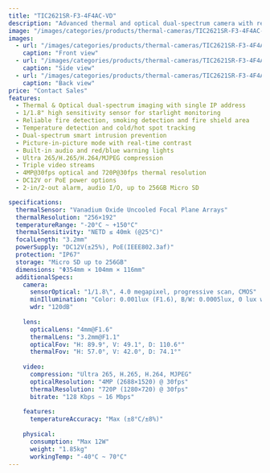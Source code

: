 ```yaml
---
title: "TIC2621SR-F3-4F4AC-VD"
description: "Advanced thermal and optical dual-spectrum camera with reliable fire detection, temperature monitoring, and smart intrusion prevention capabilities. Features dual video output with single IP address and high sensitivity 1/1.8\" sensor for superior starlight monitoring."
image: "/images/categories/products/thermal-cameras/TIC2621SR-F3-4F4AC-VD/TIC2621SR-F3-4F4AC-VD  (1).png"
images:
  - url: "/images/categories/products/thermal-cameras/TIC2621SR-F3-4F4AC-VD/TIC2621SR-F3-4F4AC-VD  (1).png"
    caption: "Front view"
  - url: "/images/categories/products/thermal-cameras/TIC2621SR-F3-4F4AC-VD/TIC2621SR-F3-4F4AC-VD  (3).png"
    caption: "Side view"
  - url: "/images/categories/products/thermal-cameras/TIC2621SR-F3-4F4AC-VD/TIC2621SR-F3-4F4AC-VD  (2).png"
    caption: "Back view"
price: "Contact Sales"
features:
  - Thermal & Optical dual-spectrum imaging with single IP address
  - 1/1.8" high sensitivity sensor for starlight monitoring
  - Reliable fire detection, smoking detection and fire shield area
  - Temperature detection and cold/hot spot tracking
  - Dual-spectrum smart intrusion prevention
  - Picture-in-picture mode with real-time contrast
  - Built-in audio and red/blue warning lights
  - Ultra 265/H.265/H.264/MJPEG compression
  - Triple video streams
  - 4MP@30fps optical and 720P@30fps thermal resolution
  - DC12V or PoE power options
  - 2-in/2-out alarm, audio I/O, up to 256GB Micro SD

specifications:
  thermalSensor: "Vanadium Oxide Uncooled Focal Plane Arrays"
  thermalResolution: "256×192"
  temperatureRange: "-20°C ~ +150°C"
  thermalSensitivity: "NETD ≤ 40mk (@25°C)"
  focalLength: "3.2mm"
  powerSupply: "DC12V(±25%), PoE(IEEE802.3af)"
  protection: "IP67"
  storage: "Micro SD up to 256GB"
  dimensions: "Φ354mm × 104mm × 116mm"
  additionalSpecs:
    camera:
      sensorOptical: "1/1.8\", 4.0 megapixel, progressive scan, CMOS"
      minIllumination: "Color: 0.001lux (F1.6), B/W: 0.0005lux, 0 lux with IR"
      wdr: "120dB"
    
    lens:
      opticalLens: "4mm@F1.6"
      thermalLens: "3.2mm@F1.1"
      opticalFov: "H: 89.9°, V: 49.1°, D: 110.6°"
      thermalFov: "H: 57.0°, V: 42.0°, D: 74.1°"
    
    video:
      compression: "Ultra 265, H.265, H.264, MJPEG"
      opticalResolution: "4MP (2688×1520) @ 30fps"
      thermalResolution: "720P (1280×720) @ 30fps"
      bitrate: "128 Kbps ~ 16 Mbps"
    
    features:
      temperatureAccuracy: "Max (±8°C/±8%)"
    
    physical:
      consumption: "Max 12W"
      weight: "1.85kg"
      workingTemp: "-40°C ~ 70°C"
---
```


